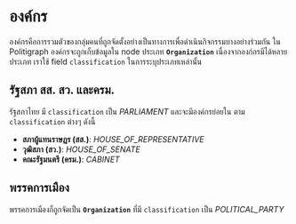 # องค์กร

องค์กรคือการรวมตัวของกลุ่มคนที่ถูกจัดตั้งอย่างเป็นทางการเพื่อดำเนินกิจกรรมบางอย่างร่วมกัน ใน Politigraph องค์กรจะถูกเก็บข้อมูลใน node ประเภท **`Organization`** เนื่องจากองก์กรมีได้หลายประเภท เราใช้ field `classification` ในการระบุประเภทเหล่านั้น

## รัฐสภา สส. สว. และครม.

รัฐสภาไทย มี `classification` เป็น _PARLIAMENT_ และจะมีองค์กรย่อยใน ตาม `classification` ต่างๆ ดังนี้

- **สภาผู้แทนราษฎร (สส.)**: _HOUSE_OF_REPRESENTATIVE_
- **วุฒิสภา (สว.)**: _HOUSE_OF_SENATE_
- **คณะรัฐมนตรี (ครม.)**: _CABINET_

<QueryGraph  query="query Query($where: OrganizationWhere) { organizations(where: $where) { id name classification founding_date dissolution_date children { id name classification description founding_date dissolution_date parents { id name } } } }" :variables='{ "where": { "classification_EQ": "PARLIAMENT" } }'></QueryGraph>

## พรรคการเมือง

พรรคการเมืองก็ถูกจัดเป็น **`Organization`** ที่มี `classification` เป็น _POLITICAL_PARTY_

<QueryGraph query="query Organizations($where: OrganizationWhere) { organizations(where: $where) { id name color founding_date dissolution_date } }" :variables='{ "where": { "classification_EQ": "POLITICAL_PARTY" } }'></QueryGraph>
